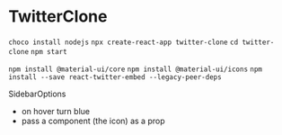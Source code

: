# TwitterClone
 
`choco install nodejs`
`npx create-react-app twitter-clone`
`cd twitter-clone`
`npm start`

`npm install @material-ui/core`
`npm install @material-ui/icons`
`npm install --save react-twitter-embed --legacy-peer-deps`

SidebarOptions
* on hover turn blue 
* pass a component (the icon) as a  prop
